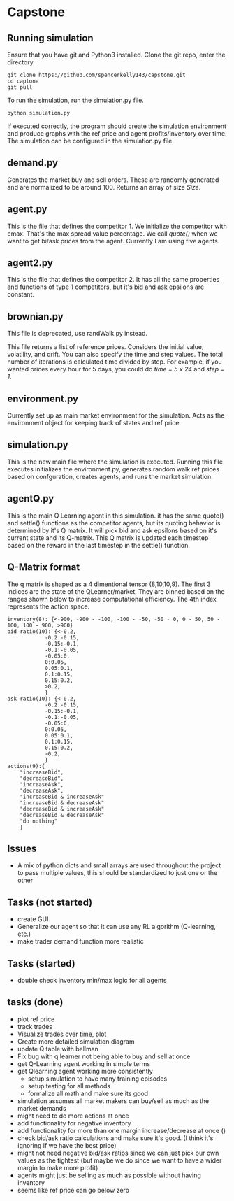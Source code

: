 # Capstone

## Running simulation
Ensure that you have git and Python3 installed. Clone the git repo, enter the directory.
    
    git clone https://github.com/spencerkelly143/capstone.git
    cd captone 
    git pull

To run the simulation, run the simulation.py file.

    python simulation.py

If executed correctly, the program should create the simulation environment and produce graphs with the ref price and agent profits/inventory over time. The simulation can be configured in the simulation.py file.

## demand.py
Generates the market buy and sell orders. These are randomly generated and are normalized to be around
100. Returns an array of size *Size*.

## agent.py
This is the file that defines the competitor 1. We initialize the competitor with emax. That's the
max spread value percentage. We call *quote()* when we want to get bi/ask prices from the agent.
Currently I am using five agents.

## agent2.py
This is the file that defines the competitor 2. It has all the same properties and functions of type 1 competitors, but it's bid and ask epsilons are constant.


## brownian.py
This file is deprecated, use randWalk.py instead.

This file returns a list of reference prices. Considers the initial value, volatility,
and drift. You can also specify the time and step values. The total number of iterations
is calculated time divided by step. For example, if you wanted prices every hour for 5 days,
you could do *time = 5 x 24* and *step = 1*.

## environment.py
Currently set up as main market environment for the simulation. Acts as the environment object for keeping track of states and ref price.


## simulation.py
This is the new main file where the simulation is executed. Running this file executes initializes the environment.py, generates random walk ref prices based on confguration, creates agents, and runs the market simulation. 

## agentQ.py
This is the main Q Learning agent in this simulation. it has the same quote() and settle() functions as the competitor agents, but its quoting behavior is determined by it's Q matrix. It will pick bid and ask epsilons based on it's current state and its Q-matrix. This Q matrix is updated each timestep based on the reward in the last timestep in the settle() function. 

## Q-Matrix format
The q matrix is shaped as a 4 dimentional tensor (8,10,10,9). The first 3 indices are the state of the QLearner/market. They are binned based on the ranges shown below to increase computational efficiency. The 4th index represents the action space. 

    inventory(8): {<-900, -900 - -100, -100 - -50, -50 - 0, 0 - 50, 50 - 100, 100 - 900, >900}
    bid ratio(10): {<-0.2, 
                -0.2:-0.15, 
                -0.15:-0.1,
                -0.1:-0.05,
                -0.05:0,
                0:0.05,
                0.05:0.1,
                0.1:0.15,
                0.15:0.2,
                >0.2,
                }
    ask ratio(10): {<-0.2, 
                -0.2:-0.15, 
                -0.15:-0.1,
                -0.1:-0.05,
                -0.05:0,
                0:0.05,
                0.05:0.1,
                0.1:0.15,
                0.15:0.2,
                >0.2,
                }
    actions(9):{
        "increaseBid",
        "decreaseBid", 
        "increaseAsk", 
        "decreaseAsk",
        "increaseBid & increaseAsk"
        "increaseBid & decreaseAsk"
        "decreaseBid & increaseAsk"
        "decreaseBid & decreaseAsk"
        "do nothing"
        }

## Issues
* A mix of python dicts and small arrays are used throughout the project to pass multiple values, this should be standardized to just one or the other


## Tasks (not started)
* create GUI
* Generalize our agent so that it can use any RL algorithm (Q-learning, etc.)
* make trader demand function more realistic 

## Tasks (started)
* double check inventory min/max logic for all agents

## tasks (done)
* plot ref price
* track trades
* Visualize trades over time, plot 
* Create more detailed simulation diagram
* update Q table with bellman
* Fix bug with q learner not being able to buy and sell at once
* get Q-Learning agent working in simple terms
* get Qlearning agent working more consistently
    * setup simulation to have many training episodes
    * setup testing for all methods
    * formalize all math and make sure its good
* simulation assumes all market makers can buy/sell as much as the market demands
* might need to do more actions at once
* add functionality for negative inventory
* add functionality for more than one margin increase/decrease at once ()
* check bid/ask ratio calculations and make sure it's good. (I think it's ignoring if we have the best price)
* might not need negative bid/ask ratios since we can just pick our own values as the tightest (but maybe we do since we want to have a wider margin to make more profit)
* agents might just be selling as much as possible without having inventory 
* seems like ref price can go below zero


